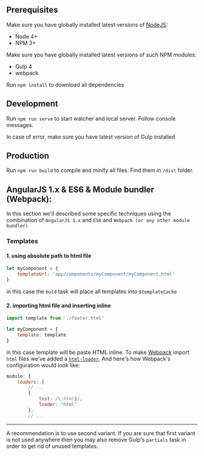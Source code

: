## Prerequisites

Make sure you have globally installed latest versions of [NodeJS](https://nodejs.org):
* Node 4+
* NPM 3+

Make sure you have globally installed latest versions of such NPM modules:
* Gulp 4
* webpack

Run `npm install` to download all dependencies

## Development
Run `npm run serve` to start watcher and local server. Follow console messages.

In case of error, make sure you have latest version of Gulp installed


## Production
Run `npm run build` to compile and minify all files. Find them in `/dist` folder.

## AngularJS 1.x & ES6 & Module bundler (Webpack):

In this section we'll described some specific techniques using the combination
of `AngularJS 1.x` and `ES6` and `Webpack (or any other module bundler)`
 
### Templates
#### 1. using absolute path to html file
```js
let myComponent = {
    templateUrl: 'app/components/myComponent/myComponent.html'
}
```

in this case the `buld` task will place all templates into `$templateCache`

#### 2. importing html file and inserting inline
```js
import template from './footer.html'

let myComponent = {
    template: template
}
```

in this case template will be paste HTML inline. To make [Webpack][wp] import `html` files we've added a 
[`html-loader`](https://github.com/webpack/html-loader). And here's how Webpack's
configuration would look like:
```js
module: {
    loaders: [
        // ...
        {
            test: /\.html$/,
            loader: "html"
        },
        // ...
```

---

A recommendation is to use second variant. If you are sure that first variant is not used anywhere then
you may also remove Gulp's `partials` task in order to get rid of unused templates.



[wp]: https://webpack.github.io/